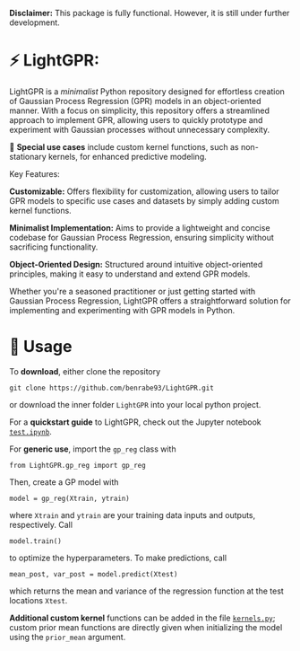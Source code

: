 **Disclaimer:** This package is fully functional. However, it is still under further development.

# :zap: LightGPR:
LightGPR is a *minimalist* Python repository designed for effortless creation of Gaussian Process Regression (GPR) models in an object-oriented manner. With a focus on simplicity, this repository offers a streamlined approach to implement GPR, allowing users to quickly prototype and experiment with Gaussian processes without unnecessary complexity.

🎯 **Special use cases** include custom kernel functions, such as non-stationary kernels, for enhanced predictive modeling.

Key Features:

**Customizable:** Offers flexibility for customization, allowing users to tailor GPR models to specific use cases and datasets by simply adding custom kernel functions.

**Minimalist Implementation:** Aims to provide a lightweight and concise codebase for Gaussian Process Regression, ensuring simplicity without sacrificing functionality.

**Object-Oriented Design:** Structured around intuitive object-oriented principles, making it easy to understand and extend GPR models.

Whether you're a seasoned practitioner or just getting started with Gaussian Process Regression, LightGPR offers a straightforward solution for implementing and experimenting with GPR models in Python.

# 📖 Usage
To **download**, either clone the repository
```
git clone https://github.com/benrabe93/LightGPR.git
```
or download the inner folder `LightGPR` into your local python project.

For a **quickstart guide** to LightGPR, check out the Jupyter notebook [`test.ipynb`](./test.ipynb).

For **generic use**, import the `gp_reg` class with
```
from LightGPR.gp_reg import gp_reg
```
Then, create a GP model with
```
model = gp_reg(Xtrain, ytrain)
```
where `Xtrain` and `ytrain` are your training data inputs and outputs, respectively. Call
```
model.train()
```
to optimize the hyperparameters. To make predictions, call
```
mean_post, var_post = model.predict(Xtest)
```
which returns the mean and variance of the regression function at the test locations `Xtest`.

**Additional custom kernel** functions can be added in the file [`kernels.py`](./LightGPR/kernels.py); custom prior mean functions are directly given when initializing the model using the `prior_mean` argument.
